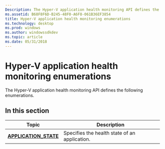 ```yaml
---
Description: The Hyper-V application health monitoring API defines the following enumerations.
ms.assetid: B68F8F6D-B245-48F0-A6F8-061B36EF3854
title: Hyper-V application health monitoring enumerations
ms.technology: desktop
ms.prod: windows
ms.author: windowssdkdev
ms.topic: article
ms.date: 05/31/2018
---
```


# Hyper-V application health monitoring enumerations

The Hyper-V application health monitoring API defines the following enumerations.

## In this section



| Topic                                                      | Description                                              |
|------------------------------------------------------------|----------------------------------------------------------|
| [**APPLICATION\_STATE**](application-state.md)<br/> | Specifies the health state of an application.<br/> |



 

 

 




